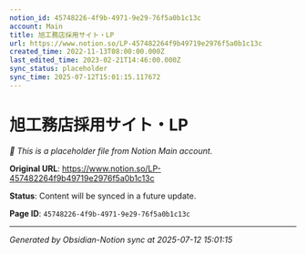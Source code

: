 ```yaml
---
notion_id: 45748226-4f9b-4971-9e29-76f5a0b1c13c
account: Main
title: 旭工務店採用サイト・LP
url: https://www.notion.so/LP-457482264f9b49719e2976f5a0b1c13c
created_time: 2022-11-13T08:00:00.000Z
last_edited_time: 2023-02-21T14:46:00.000Z
sync_status: placeholder
sync_time: 2025-07-12T15:01:15.117672
---
```


# 旭工務店採用サイト・LP

*🔄 This is a placeholder file from Notion Main account.*

**Original URL**: https://www.notion.so/LP-457482264f9b49719e2976f5a0b1c13c

**Status**: Content will be synced in a future update.

**Page ID**: `45748226-4f9b-4971-9e29-76f5a0b1c13c`

---

*Generated by Obsidian-Notion sync at 2025-07-12 15:01:15*

